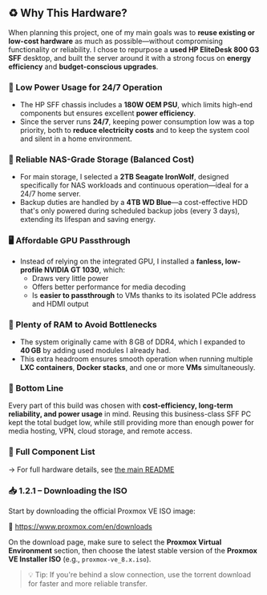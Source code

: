 ## ♻️ Why This Hardware?

When planning this project, one of my main goals was to **reuse existing or low-cost hardware** as much as possible—without compromising functionality or reliability. I chose to repurpose a **used HP EliteDesk 800 G3 SFF** desktop, and built the server around it with a strong focus on **energy efficiency** and **budget-conscious upgrades**.

### 🔌 Low Power Usage for 24/7 Operation

- The HP SFF chassis includes a **180W OEM PSU**, which limits high-end components but ensures excellent **power efficiency**.
- Since the server runs **24/7**, keeping power consumption low was a top priority, both to **reduce electricity costs** and to keep the system cool and silent in a home environment.

### 💾 Reliable NAS-Grade Storage (Balanced Cost)

- For main storage, I selected a **2TB Seagate IronWolf**, designed specifically for NAS workloads and continuous operation—ideal for a 24/7 home server.
- Backup duties are handled by a **4TB WD Blue**—a cost-effective HDD that's only powered during scheduled backup jobs (every 3 days), extending its lifespan and saving energy.

### 🖥️ Affordable GPU Passthrough

- Instead of relying on the integrated GPU, I installed a **fanless, low-profile NVIDIA GT 1030**, which:
  - Draws very little power
  - Offers better performance for media decoding
  - Is **easier to passthrough** to VMs thanks to its isolated PCIe address and HDMI output

### 🧠 Plenty of RAM to Avoid Bottlenecks

- The system originally came with 8 GB of DDR4, which I expanded to **40 GB** by adding used modules I already had.
- This extra headroom ensures smooth operation when running multiple **LXC containers**, **Docker stacks**, and one or more **VMs** simultaneously.

### 💸 Bottom Line

Every part of this build was chosen with **cost-efficiency, long-term reliability, and power usage** in mind. Reusing this business-class SFF PC kept the total budget low, while still providing more than enough power for media hosting, VPN, cloud storage, and remote access.

### 🔗 Full Component List

→ For full hardware details, see [the main README](../README.md#️hardware-overview)

### 📥 1.2.1 – Downloading the ISO

Start by downloading the official Proxmox VE ISO image:

🔗 https://www.proxmox.com/en/downloads

On the download page, make sure to select the **Proxmox Virtual Environment** section, then choose the latest stable version of the **Proxmox VE Installer ISO** (e.g., `proxmox-ve_8.x.iso`).

> 💡 Tip: If you're behind a slow connection, use the torrent download for faster and more reliable transfer.
